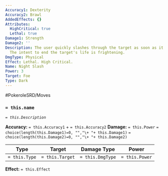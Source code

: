 ```yaml
---
Accuracy1: Dexterity
Accuracy2: Brawl
AddedEffects: {}
Attributes:
  HighCritical: true
  Lethal: true
Damage1: Strength
Damage2: ''
Description: The user quickly slashes through the target as soon as it gets the chance.
  The intent to end the target's life is frightening.
DmgType: Physical
Effect: Lethal. High Critical.
Name: Night Slash
Power: 3
Target: Foe
Type: Dark
---
```


#PokeroleSRD/Moves

### `= this.name` 
*`= this.Description`*

**Accuracy:** `= this.Accuracy1` + `= this.Accuracy2`
**Damage:** `= this.Power` `= choice(length(this.Damage1)=0, "","\+ "+ this.Damage1)` `= choice(length(this.Damage2)=0, "","\+ "+ this.Damage2)`

| Type          | Target          | Damage Type          | Power          |
| ------------- | --------------- | ---------------- | -------------- |
| `= this.Type` | `= this.Target` | `= this.DmgType` | `= this.Power` | 

**Effect:** `= this.Effect`